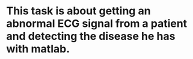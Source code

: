 # This task is about getting an abnormal ECG signal from a patient and detecting the disease he has with matlab. 
